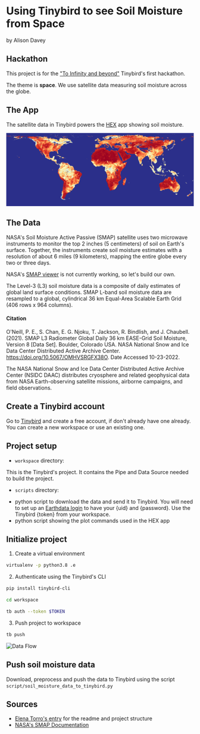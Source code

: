 # Using Tinybird to see Soil Moisture from Space

by Alison Davey

## Hackathon

This project is for the ["To Infinity and beyond"](https://www.tinybird.co/events/tinybird-hackathon) Tinybird's first hackathon.

The theme is **space**. We use satellite data measuring soil moisture across the globe.

## The App

The satellite data in Tinybird powers the [HEX](https://app.hex.tech/138d7e08-1b21-474f-a78c-baee6d4bfc2a/app/8b9f85a8-3841-4162-9471-ede3ae685576/latest) app showing soil moisture.

![Data Flow](images/global_5_days.png)

## The Data

NASA's Soil Moisture Active Passive (SMAP) satellite uses two microwave instruments to monitor the top 2 inches (5 centimeters) of soil on Earth's surface. Together, the instruments create soil moisture estimates with a resolution of about 6 miles (9 kilometers), mapping the entire globe every two or three days.

NASA's [SMAP viewer](https://smap.jpl.nasa.gov/map/) is not currently working, so let's build our own.

The Level-3 (L3) soil moisture data is a composite of daily estimates of global land surface conditions. SMAP L-band soil moisture data are resampled to a global, cylindrical 36 km Equal-Area Scalable Earth Grid (406 rows x 964 columns). 

#### Citation

O'Neill, P. E., S. Chan, E. G. Njoku, T. Jackson, R. Bindlish, and J. Chaubell. (2021). SMAP L3 Radiometer Global Daily 36 km EASE-Grid Soil Moisture, Version 8 [Data Set]. Boulder, Colorado USA. NASA National Snow and Ice Data Center Distributed Active Archive Center. https://doi.org/10.5067/OMHVSRGFX38O. Date Accessed 10-23-2022.

The NASA National Snow and Ice Data Center Distributed Active Archive Center (NSIDC DAAC) distributes cryosphere and related geophysical data from NASA Earth-observing satellite missions, airborne campaigns, and field observations. 

## Create a Tinybird account

Go to [Tinybird](https://www.tinybird.co/) and create a free account, if don't already have one already. You can create a new workspace or use an existing one.

## Project setup

* `workspace` directory:

This is the Tinybird's project. It contains the Pipe and Data Source needed to build the project.

* `scripts` directory:

- python script to download the data and send it to Tinybird. You will need to set up an [Earthdata login](https://urs.earthdata.nasa.gov/oauth/authorize) to have your {uid} and {password}. Use the Tinybird {token} from your workspace.
- python script showing the plot commands used in the HEX app

## Initialize project

1. Create a virtual environment

```sh
virtualenv -p python3.8 .e
```

2. Authenticate using the Tinybird's CLI

```sh
pip install tinybird-cli
```

```sh
cd workspace
```

```sh
tb auth --token $TOKEN
```

3. Push project to workspace

```sh
tb push
```

![Data Flow](images/dataflow.png)

## Push soil moisture data

Download, preprocess and push the data to Tinybird using the script `script/soil_moisture_data_to_tinybird.py`

## Sources

* [Elena Torro's entry](https://github.com/elenatorro/asteroids-k-means-clustering) for the readme and project structure
* [NASA's SMAP Documentation](https://nsidc.org/data/spl3smp/versions/8)